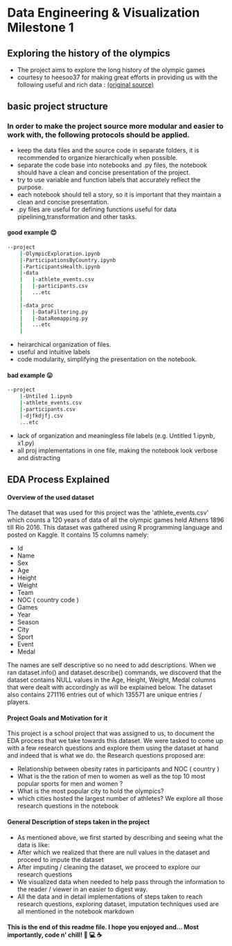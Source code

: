 # Data Engineering & Visualization Milestone 1
## Exploring the history of the olympics

- The project aims to explore the long history of the olympic games
- courtesy to heesoo37 for making great efforts in providing us with the following useful and rich data : [(original source)](https://www.kaggle.com/heesoo37/120-years-of-olympic-history-athletes-and-results?select=athlete_events.csv)

## basic project structure
### In order to make the project source more modular and easier to work with, the following protocols should be applied.
- keep the data files and the source code in separate folders, it is recommended to organize hierarchically when possible.
- separate the code base into notebooks and .py files, the notebook should have a clean and concise presentation of the project.
- try to use variable and function labels that accurately reflect the purpose.
- each notebook should tell a story, so it is important that they maintain a clean and concise presentation.
- .py files are useful for defining functions useful for data pipelining,transformation and other tasks.

#### good example 😊
```bash
--project
    |-OlympicExploration.ipynb
    |-ParticipationsByCountry.ipynb
    |-ParticipantsHealth.ipynb
    |-data
    |   |-athlete_events.csv
    |   |-participants.csv
    |   ...etc
    |
    |-data_proc
    |   |-DataFiltering.py
    |   |-DataRemapping.py
    |   ...etc
    |
 ```

 - heirarchical organization of files.
 - useful and intuitive labels
 - code modularity, simplifying the presentation on the notebook.

#### bad example 😛
```bash
--project
    |-Untiled 1.ipynb 
    |-athlete_events.csv
    |-participants.csv
    |-djfkdjfj.csv
    ...etc
```


 - lack of organization and meaningless file labels (e.g. Untitled 1.ipynb, x1.py)
 - all proj implementations in one file, making the notebook look verbose and distracting

## EDA Process Explained
#### Overview of the used dataset

The dataset that was used for this project was the 'athlete_events.csv' which counts a 120 years of data of all the olympic games held Athens 1896 till Rio 2016. This dataset was gathered using R programming language and posted on Kaggle. It contains 15 columns namely:
- Id
- Name
- Sex
- Age
- Height
- Weight
- Team
- NOC ( country code )
- Games
- Year
- Season
- City
- Sport
- Event
- Medal

The names are self descriptive so no need to add descriptions.
When we ran dataset.info() and dataset.describe() commands, we discoverd that the dataset contains NULL values in the Age, Height, Weight, Medal columns that were dealt with accordingly as will be explained below. The dataset also contains 271116 entries out of which 135571 are unique entries / players.

#### Project Goals and Motivation for it

This project is a school project that was assigned to us, to document the EDA process that we take towards this dataset. We were tasked to come up with a few research questions and explore them using the dataset at hand and indeed that is what we do.
the Research questions proposed are:
- Relationship between obesity rates in participants and NOC ( country )
- What is the the ration of men to women as well as the top 10 most popular sports for men and women ?
- What is the most popular city to hold the olympics?
- which cities hosted the largest number of athletes?
We explore all those research questions in the notebook

#### General Description of steps taken in the project

- As mentioned above, we first started by describing and seeing what the data is like:
- After which we realized that there are null values in the dataset and proceed to impute the dataset
- After imputing / cleaning the dataset, we proceed to explore our research questions
- We visualized data when needed to help pass through the information to the reader / viewer in an easier to digest way.
- All the data and in detail implementations of steps taken to reach research questions, exploring dataset, imputation techniques used are all mentioned in the notebook markdown


#### This is the end of this readme file. I hope you enjoyed and...  Most importantly, code n' chill! 🙆 💻 ☕️
